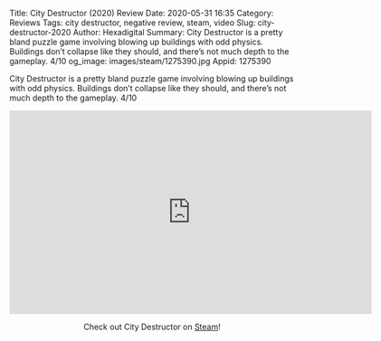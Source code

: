 Title: City Destructor (2020) Review
Date: 2020-05-31 16:35
Category: Reviews
Tags: city destructor, negative review, steam, video
Slug: city-destructor-2020
Author: Hexadigital
Summary: City Destructor is a pretty bland puzzle game involving blowing up buildings with odd physics. Buildings don’t collapse like they should, and there’s not much depth to the gameplay. 4/10
og_image: images/steam/1275390.jpg
Appid: 1275390

City Destructor is a pretty bland puzzle game involving blowing up buildings with odd physics. Buildings don’t collapse like they should, and there’s not much depth to the gameplay. 4/10

<center><iframe src="https://www.youtube.com/embed/n3rC7k4-DDg?feature=oembed" allow="accelerometer; autoplay; encrypted-media; gyroscope; picture-in-picture" width="640" height="360" frameborder="0"></iframe>

Check out City Destructor on [Steam](https://store.steampowered.com/app/1275390/?curator_clanid=34633900)!</center>
